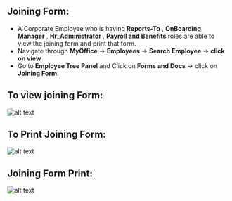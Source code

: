 Joining Form:
-----
- A Corporate Employee who is having **Reports-To** , **OnBoarding Manager** , **Hr_Administrator** , **Payroll and Benefits** roles are able to view the joining form and print that form.
- Navigate through **MyOffice** -> **Employees** -> **Search Employee** -> **click on view**
- Go to **Employee Tree Panel** and Click on **Forms and Docs** -> click on **Joining Form**.

To view joining Form:
-----
 ![alt text](../../images/onboarding/joiningform-view.png "Joining form view")

To Print Joining Form:
-----

 ![alt text](../../images/onboarding/joiningform-print.png "Joining form print")

Joining Form Print:
-----
 ![alt text](../../images/onboarding/joining-form-print.png "Print Joining Form")
